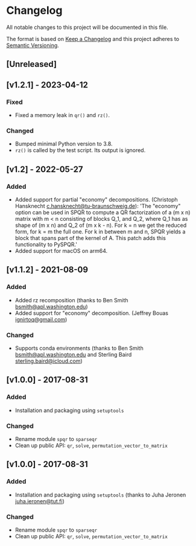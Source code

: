 # Changelog
All notable changes to this project will be documented in this file.

The format is based on [Keep a Changelog](http://keepachangelog.com/en/1.0.0/)
and this project adheres to [Semantic Versioning](http://semver.org/spec/v2.0.0.html).

## [Unreleased]

## [v1.2.1] - 2023-04-12
### Fixed
- Fixed a memory leak in `qr()` and `rz()`.
### Changed
- Bumped minimal Python version to 3.8.
- `rz()` is called by the test script. Its output is ignored.

## [v1.2] - 2022-05-27
### Added
- Added support for partial "economy" decompositions. (Christoph Hansknecht <c.hansknecht@tu-braunschweig.de>): 'The "economy" option can be used in SPQR to compute a QR factorization of a (m x n) matrix with m < n consisting of blocks Q_1, and Q_2, where Q_1 has as shape of (m x n) and Q_2 of (m x k - n). For k = n we get the reduced form, for k = m the full one. For k in between m and n, SPQR yields a block that spans part of the kernel of A. This patch adds this functionality to PySPQR.'
- Added support for macOS on arm64.

## [v1.1.2] - 2021-08-09
### Added
- Added rz recomposition (thanks to Ben Smith <bsmith@apl.washington.edu>)
- Added support for "economy" decomposition. (Jeffrey Bouas <ignirtoq@gmail.com>)
### Changed
- Supports conda environments (thanks to Ben Smith <bsmith@apl.washington.edu> and Sterling Baird <sterling.baird@icloud.com>)

## [v1.0.0] - 2017-08-31
### Added
 - Installation and packaging using `setuptools`
### Changed
 - Rename module `spqr` to `sparseqr`
 - Clean up public API: `qr`, `solve`, `permutation_vector_to_matrix`

## [v1.0.0] - 2017-08-31
### Added
 - Installation and packaging using `setuptools` (thanks to Juha Jeronen <juha.jeronen@tut.fi>)
### Changed
 - Rename module `spqr` to `sparseqr`
 - Clean up public API: `qr`, `solve`, `permutation_vector_to_matrix`
